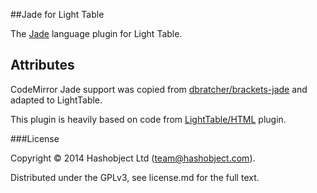 ##Jade for Light Table

The [Jade](http://jade-lang.com/) language plugin for Light Table.

## Attributes

CodeMirror Jade support was copied from [dbratcher/brackets-jade](https://github.com/dbratcher/brackets-jade) and adapted to LightTable.

This plugin is heavily based on code from [LightTable/HTML](https://github.com/LightTable/HTML) plugin.

###License

Copyright © 2014 Hashobject Ltd (team@hashobject.com).

Distributed under the GPLv3, see license.md for the full text.